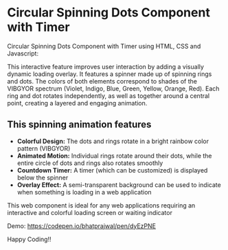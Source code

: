 # Circular Spinning Dots Component with Timer
Circular Spinning Dots Component with Timer using HTML, CSS and Javascript:

This interactive feature improves user interaction by adding a visually dynamic loading overlay. It features a spinner made up of spinning rings and dots. The colors of both elements correspond to shades of the VIBGYOR spectrum (Violet, Indigo, Blue, Green, Yellow, Orange, Red). Each ring and dot rotates independently, as well as together around a central point, creating a layered and engaging animation.

## This spinning animation features
- **Colorful Design:** The dots and rings rotate in a bright rainbow color pattern (VIBGYOR)
- **Animated Motion:** Individual rings rotate around their dots, while the entire circle of dots and rings also rotates smoothly
- **Countdown Timer:** A timer (which can be customized) is displayed below the spinner
- **Overlay Effect:** A semi-transparent background can be used to indicate when something is loading in a web application

This web component is ideal for any web applications requiring an interactive and colorful loading screen or waiting indicator

Demo:
https://codepen.io/bhatprajwal/pen/dyEzPNE

Happy Coding!!
